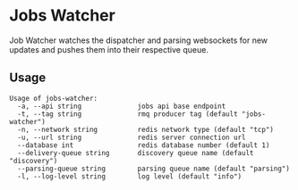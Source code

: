 # Jobs Watcher

Job Watcher watches the dispatcher and parsing websockets for new updates and pushes them into their respective queue.

## Usage

```
Usage of jobs-watcher:
  -a, --api string              jobs api base endpoint
  -t, --tag string              rmq producer tag (default "jobs-watcher")
  -n, --network string          redis network type (default "tcp")
  -u, --url string              redis server connection url
  --database int                redis database number (default 1)
  --delivery-queue string       discovery queue name (default "discovery")
  --parsing-queue string        parsing queue name (default "parsing")
  -l, --log-level string        log level (default "info")
```
